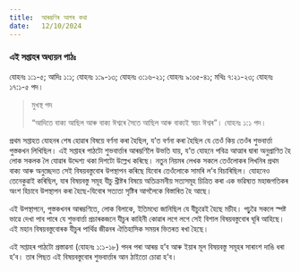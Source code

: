 ```yaml
---
title:  আৰম্ভণিৰ আগৰ কথা
date:   12/10/2024
---
```


### এই সপ্তাহৰ অধ্যয়ন পাঠঃ
যোহনঃ ১:১-৫; আদিঃ ১:১; যোহনঃ ১:৯-১৩; যোহনঃ ৩:১৬-২১; যোহনঃ ৯:৩৫-৪১; মথিঃ ৭:২১-২৩; যোহনঃ ১৭:১-৫ পদ।

> <p>মুখস্থ পদ</p>
> “আদিতে বাক্য আছিল আৰু বাক্য ঈশ্বৰে সৈতে আছিল আৰু বাক্যই স্বয়ং ঈশ্বৰ”। যোহনঃ ১:১ পদ।

প্ৰথম সপ্তাহত যোহনৰ শেষ হোৱাৰ বিষয়ে বৰ্ণনা কৰা হৈছিল, য’ত বৰ্ণনা কৰা হৈছিল যে তেওঁ কিয় তেওঁৰ শুভবাৰ্ত্তা পুস্তকখন লিখিছিল। এই সপ্তাহৰ পাঠটো শুভবাৰ্ত্তাৰ আৰম্ভণিলৈ উভতি যায়, য’ত যোহনে পবিত্ৰ আত্মাৰ দ্বাৰা অনুপ্ৰাণিত হৈ লোক সকলক লৈ যোৱাৰ উদ্দেশ্য থকা দিশটো উল্লেখ কৰিছে। নতুন নিয়মৰ লেখক সকলে তেওঁলোকৰ লিখনিৰ প্ৰথম বাক্য আৰু অনুচ্ছেদত সেই বিষয়বস্তুবোৰ উপস্থাপন কৰিছে যিবোৰ তেওঁলোকে সামৰি ল’ব বিচাৰিছিল। যোহনেও তেনেকুৱাই কৰিছিল, যাৰ বিষয়বস্তু সমূহ যীচু খ্ৰীষ্টৰ বিষয়ে অতিক্ৰমনীয় সত্যসমূহ চিত্ৰিত কৰা এক ভৱিষ্যত মহাজগতিকৰ অংশ হিচাবে উপস্থাপন কৰা হৈছে-যিবোৰ সত্যতা সৃষ্টিৰ আগলৈকে বিস্তাৰিত হৈ আছে।

এই উপস্থাপনে, পুস্তকখনৰ আৰম্ভণিতে, লোক বিলাকে, ইতিমধ্যে জানিছিল যে যীচুৱেই হৈছে মচীহ। পঢ়ুৱৈ সকলে স্পষ্ট ভাৱে দেখা পাব পাৰে যে শুভবাৰ্ত্তা প্ৰচাৰকজনে যীচুৰ কাহিনী কোৱাৰ লগে লগে সেই বিশাল বিষয়বস্তুবোৰ ঘূৰি আহিছে। এই মহান বিষয়বস্তুবোৰক যীচুৰ পাৰ্থিৱ জীৱনৰ ঐতিহাসিক সময়ৰ ভিতৰত ৰখা হৈছে।

এই সপ্তাহৰ পাঠটো প্ৰস্তাৱনা (যোহনঃ ১:১-১৮) পদৰ পৰা আৰম্ভ হ’ব আৰু ইয়াৰ মূল বিষয়বস্তু সমূহৰ সাৰাংশ দাঙি ধৰা হ’ব। তাৰ পিছত এই বিষয়বস্তুবোৰ শুভবাৰ্ত্তাৰ আন ঠাইতো চোৱা হ’ব।